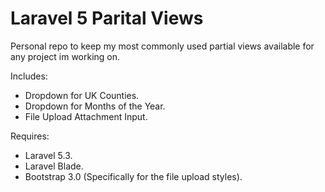 # Laravel 5 Parital Views
Personal repo to keep my most commonly used partial views available for any project im working on.

Includes:
 - Dropdown for UK Counties.
 - Dropdown for Months of the Year.
 - File Upload Attachment Input.
 
 Requires:
  - Laravel 5.3.
  - Laravel Blade.
  - Bootstrap 3.0 (Specifically for the file upload styles).
